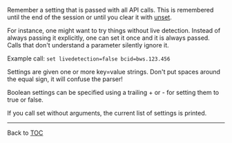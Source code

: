 Remember a setting that is passed with all API calls. This is remembered until
the end of the session or until you clear it with [unset](./unset.md).

For instance, one might want to try things without live detection. Instead of
always passing it explicitly, one can set it once and it is always passed. Calls
that don't understand a parameter silently ignore it.

Example call: `set livedetection=false bcid=bws.123.456`


Settings are given one or more key=value strings. Don't put spaces around the
equal sign, it will confuse the parser!

Boolean settings can be specified using a trailing + or - for setting them to
true or false.

If you call set without arguments, the current list of settings is printed.

---

Back to [TOC](./toc.md)